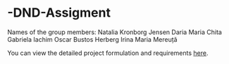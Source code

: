 # -DND-Assigment
Names of the group members:
Natalia Kronborg Jensen
Daria Maria Chita
Gabriela Iachim
Oscar Bustos Herberg
Irina Maria Mereuță 

You can view the detailed project formulation and requirements [here](./ProjectFormulation.md).

